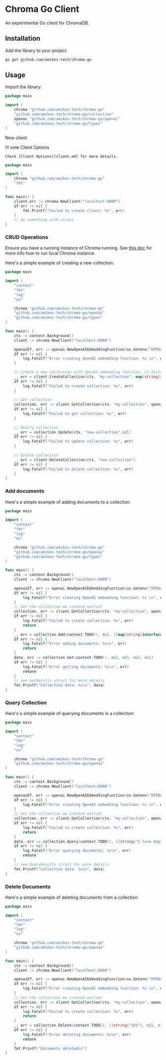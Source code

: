 # Chroma Go Client

An experimental Go client for ChromaDB.

## Installation

Add the library to your project:

```bash
go get github.com/amikos-tech/chroma-go
```

## Usage

Import the library:

```go
package main

import (
	chroma "github.com/amikos-tech/chroma-go"
	"github.com/amikos-tech/chroma-go/collection"
	openai "github.com/amikos-tech/chroma-go/openai"
	"github.com/amikos-tech/chroma-go/types"
)
```

New client:

!!! note Client Options
    
    Check [Client Options](client.md) for more details.

```go
package main

import (
	chroma "github.com/amikos-tech/chroma-go"
	"fmt"
)

func main() {
    client,err := chroma.NewClient("localhost:8000")
    if err != nil {
        fmt.Printf("Failed to create client: %v", err)
    }
	// do something with client
}
```

### CRUD Operations

Ensure you have a running instance of Chroma running.
See [this doc](https://cookbook.chromadb.dev/running/running-chroma/#running-chroma) for more info how to run local
Chroma instance.

Here's a simple example of creating a new collection:

```go
package main

import (
	"context"
	"fmt"
	"log"
	"os"

	chroma "github.com/amikos-tech/chroma-go"
	"github.com/amikos-tech/chroma-go/openai"
	"github.com/amikos-tech/chroma-go/types"
)

func main() {
	ctx := context.Background()
	client := chroma.NewClient("localhost:8000")

	openaiEf, err := openai.NewOpenAIEmbeddingFunction(os.Getenv("OPENAI_API_KEY"))
	if err != nil {
		log.Fatalf("Error creating OpenAI embedding function: %s \n", err)
	}

	// Create a new collection with OpenAI embedding function, L2 distance function and metadata
	_, err = client.CreateCollection(ctx, "my-collection", map[string]interface{}{"key1": "value1"}, true, openaiEf, types.L2)
	if err != nil {
		log.Fatalf("Failed to create collection: %v", err)
	}
	
	// Get collection
	collection, err := client.GetCollection(ctx, "my-collection", openaiEf)
	if err != nil {
        log.Fatalf("Failed to get collection: %v", err)
    }
	
	// Modify collection
	_, err = collection.Update(ctx, "new-collection",nil)
	if err != nil {
        log.Fatalf("Failed to update collection: %v", err)
    }
	
	// Delete collection
	_, err = client.DeleteCollection(ctx, "new-collection")
	if err != nil {
        log.Fatalf("Failed to delete collection: %v", err)
    }
}
```

### Add documents

Here's a simple example of adding documents to a collection:

```go
package main

import (
	"context"
	"fmt"
	"log"
	"os"

	chroma "github.com/amikos-tech/chroma-go"
	"github.com/amikos-tech/chroma-go/openai"
	"github.com/amikos-tech/chroma-go/types"
)

func main() {
	ctx := context.Background()
	client := chroma.NewClient("localhost:8000")

	openaiEf, err := openai.NewOpenAIEmbeddingFunction(os.Getenv("OPENAI_API_KEY"))
	if err != nil {
		log.Fatalf("Error creating OpenAI embedding function: %s \n", err)
	}
	// Get the collection we created earlier
	collection, err := client.GetCollection(ctx, "my-collection", openaiEf)
	if err != nil {
		log.Fatalf("Failed to create collection: %v", err)
		return
	}
	_, err = collection.Add(context.TODO(), nil, []map[string]interface{}{{"key1": "value1"}}, []string{"My name is John and I have three dogs."}, []string{"ID1"})
	if err != nil {
		log.Fatalf("Error adding documents: %v\n", err)
		return
	}
	data, err := collection.Get(context.TODO(), nil, nil, nil, nil)
	if err != nil {
		log.Fatalf("Error getting documents: %v\n", err)
		return
	}
	// see GetResults struct for more details
	fmt.Printf("Collection data: %v\n", data)
}
```

### Query Collection

Here's a simple example of querying documents in a collection:

```go
package main

import (
	"context"
	"fmt"
	"log"
	"os"

	chroma "github.com/amikos-tech/chroma-go"
	"github.com/amikos-tech/chroma-go/openai"
)

func main() {
	ctx := context.Background()
	client := chroma.NewClient("localhost:8000")

	openaiEf, err := openai.NewOpenAIEmbeddingFunction(os.Getenv("OPENAI_API_KEY"))
	if err != nil {
		log.Fatalf("Error creating OpenAI embedding function: %s \n", err)
	}
	// Get the collection we created earlier
	collection, err := client.GetCollection(ctx, "my-collection", openaiEf)
	if err != nil {
		log.Fatalf("Failed to create collection: %v", err)
		return
	}
	data, err := collection.Query(context.TODO(), []string{"I love dogs"}, 5, nil, nil, nil)
	if err != nil {
		log.Fatalf("Error querying documents: %v\n", err)
		return
	}
	// see QueryResults struct for more details
	fmt.Printf("Collection data: %v\n", data)
}
```

### Delete Documents

Here's a simple example of deleting documents from a collection:

```go
package main

import (
	"context"
	"fmt"
	"log"
	"os"

	chroma "github.com/amikos-tech/chroma-go"
	"github.com/amikos-tech/chroma-go/openai"
)

func main() {
	ctx := context.Background()
	client := chroma.NewClient("localhost:8000")

	openaiEf, err := openai.NewOpenAIEmbeddingFunction(os.Getenv("OPENAI_API_KEY"))
	if err != nil {
		log.Fatalf("Error creating OpenAI embedding function: %s \n", err)
	}
	// Get the collection we created earlier
	collection, err := client.GetCollection(ctx, "my-collection", openaiEf)
	if err != nil {
		log.Fatalf("Failed to create collection: %v", err)
		return
	}
	_, err = collection.Delete(context.TODO(), []string{"ID1"}, nil, nil)
	if err != nil {
		log.Fatalf("Error deleting documents: %v\n", err)
		return
	}
	fmt.Printf("Documents deleted\n")
}
```
